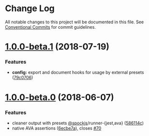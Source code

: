 # Change Log

All notable changes to this project will be documented in this file.
See [Conventional Commits](https://conventionalcommits.org) for commit guidelines.

<a name="1.0.0-beta.1"></a>
# [1.0.0-beta.1](https://github.com/spockjs/spockjs/compare/v1.0.0-beta.0...v1.0.0-beta.1) (2018-07-19)


### Features

* **config:** export and document hooks for usage by external presets ([79c0706](https://github.com/spockjs/spockjs/commit/79c0706))





<a name="1.0.0-beta.0"></a>
# [1.0.0-beta.0](https://github.com/spockjs/spockjs/compare/v0.6.0...v1.0.0-beta.0) (2018-06-07)


### Features

* cleaner output with presets [@spockjs](https://github.com/spockjs)/runner-{jest,ava} ([586114c](https://github.com/spockjs/spockjs/commit/586114c))
* native AVA assertions ([6ecbe7a](https://github.com/spockjs/spockjs/commit/6ecbe7a)), closes [#70](https://github.com/spockjs/spockjs/issues/70)
